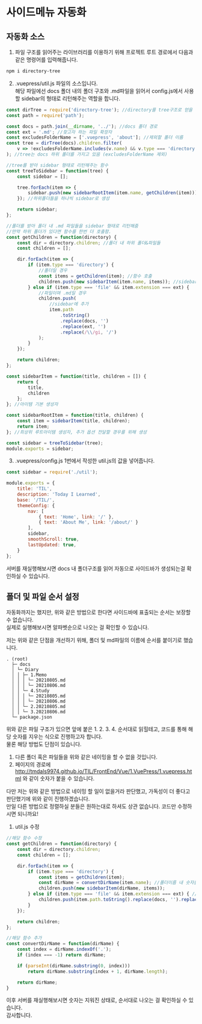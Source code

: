 # 사이드메뉴 자동화

## 자동화 소스

1. 파일 구조를 읽어주는 라이브러리를 이용하기 위해 프로젝트 루트 경로에서 다음과 같은 명령어를 입력해줍니다.
```bash
npm i directory-tree
```

2. .vuepress/util.js 파일의 소스입니다.   
해당 파일에선 docs 폴더 내의 폴더 구조와 .md파일을 읽어서
config.js에서 사용할 sidebar의 형태로 리턴해주는 역할을 합니다.

```javascript
const dirTree = require('directory-tree'); //directory를 tree구조로 얻을 수 있게 해주는 라이브러리
const path = require('path');

const docs = path.join(__dirname, '../'); //docs 폴더 경로
const ext = '.md'; //찾고자 하는 파일 확장자
const excludesFolderName = ['.vuepress', 'about']; //제외할 폴더 이름
const tree = dirTree(docs).children.filter(
	v => !excludesFolderName.includes(v.name) && v.type === 'directory'
); //tree는 docs 하위 폴더를 가지고 있음 (excludesFolderName 제외)

//tree를 받아 sidebar 형태로 리턴해주는 함수
const treeToSidebar = function(tree) {
	const sidebar = [];

	tree.forEach(item => {
		sidebar.push(new sidebarRootItem(item.name, getChildren(item)));
	}); //하위폴더들을 하나씩 sidebar로 생성

	return sidebar;
};

//폴더를 받아 폴더 내 .md 파일들을 sidebar 형태로 리턴해줌
//만약 하위 폴더가 있다면 함수를 한번 더 호출함.
const getChildren = function(directory) {
	const dir = directory.children; //폴더 내 하위 폴더&파일들
	const children = [];

	dir.forEach(item => {
		if (item.type === 'directory') {
			//폴더일 경우
			const items = getChildren(item); //함수 호출
			children.push(new sidebarItem(item.name, items)); //sidebar에 추가
		} else if (item.type === 'file' && item.extension === ext) {
			//파일이며 .md일 경우
			children.push(
				//sidebar에 추가
				item.path
					.toString()
					.replace(docs, '')
					.replace(ext, '')
					.replace(/\\/gi, '/')
			);
		}
	});

	return children;
};

const sidebarItem = function(title, children = []) {
	return {
		title,
		children
	};
}; //아이템 기본 생성자

const sidebarRootItem = function(title, children) {
	const item = sidebarItem(title, children);
	return item;
}; //최상위 루트아이템 생성자, 추가 옵션 전달할 경우를 위해 생성

const sidebar = treeToSidebar(tree);
module.exports = sidebar;
```

3. .vuepress/config.js
1번에서 작성한 util.js의 값을 넣어줍니다.

```javascript
const sidebar = require('./util');

module.exports = {
	title: 'TIL', 
	description: 'Today I Learned', 
	base: '/TIL/',
	themeConfig: {
		nav: [
			{ text: 'Home', link: '/' },
			{ text: 'About Me', link: '/about/' }
		],
		sidebar,
		smoothScroll: true,
		lastUpdated: true,
	}
};

```

서버를 재실행해보시면 docs 내 폴더구조를 읽어 자동으로 사이드바가 생성되는걸 확인하실 수 있습니다.

## 폴더 및 파일 순서 설정

자동화까지는 했지만, 위와 같은 방법으로 한다면 사이드바에 표출되는 순서는 보장할 수 없습니다.   
실제로 실행해보시면 알파벳순으로 나오는 걸 확인할 수 있습니다.

저는 위와 같은 단점을 개선하기 위해, 폴더 및 md파일의 이름에 순서를 붙이기로 했습니다.

```
. (root)
  ├─ docs
  │ └─ Diary
  │ │ ├─ 1.Memo
  │ │ │ └─ 20210805.md
  │ │ │ └─ 20210806.md
  │ │ └─ 4.Study
  │ │ │ └─ 20210805.md
  │ │ │ └─ 20210806.md
  │ │ └─ 2.20210805.md
  │ │ └─ 3.20210806.md
  └─ package.json
```

위와 같은 파일 구조가 있으면 앞에 붙은 1. 2. 3. 4. 순서대로 읽힐테고, 코드를 통해 해당 숫자를 지우는 식으로 진행하고자 합니다.   
물론 해당 방법도 단점이 있습니다. 

1. 다른 폴더 혹은 파일들을 위와 같은 네이밍을 할 수 없을 것입니다.
2. 페이지의 경로에 http://tmdals9974.github.io/TIL/FrontEnd/Vue/1.VuePress/1.vuepress.html 와 같이 숫자가 붙을 수 있습니다.

다만 저는 위와 같은 방법으로 네이밍 할 일이 없을거라 판단했고, 가독성이 더 좋다고 판단했기에 위와 같이 진행하겠습니다.   
만일 다른 방법으로 정렬하실 분들은 원하는대로 하셔도 상관 없습니다. 코드만 수정하시면 되니까요!   

1. util.js 수정
```javascript
//해당 함수 수정
const getChildren = function(directory) {
    const dir = directory.children;
	const children = [];

    dir.forEach(item => {
        if (item.type === 'directory') {
            const items = getChildren(item);
			const dirName = convertDirName(item.name); //폴더이름 내 숫자를 제거하기 위해 해당 함수 호출
            children.push(new sidebarItem(dirName, items));
        } else if (item.type === 'file' && item.extension === ext) { //파일일 경우, 파일 명을 보여주는게 아닌 대분류를 보여주기에 수정사항 없음.
            children.push(item.path.toString().replace(docs, '').replace(ext, '').replace(/\\/gi, "/"));
        }
    });

    return children;
};

//해당 함수 추가
const convertDirName = function(dirName) {
	const index = dirName.indexOf('.');
	if (index === -1) return dirName;

	if (parseInt(dirName.substring(0, index)))
		return dirName.substring(index + 1, dirName.length);

	return dirName;
}
```

이후 서버를 재실행해보시면 숫자는 지워진 상태로, 순서대로 나오는 걸 확인하실 수 있습니다.   
감사합니다.